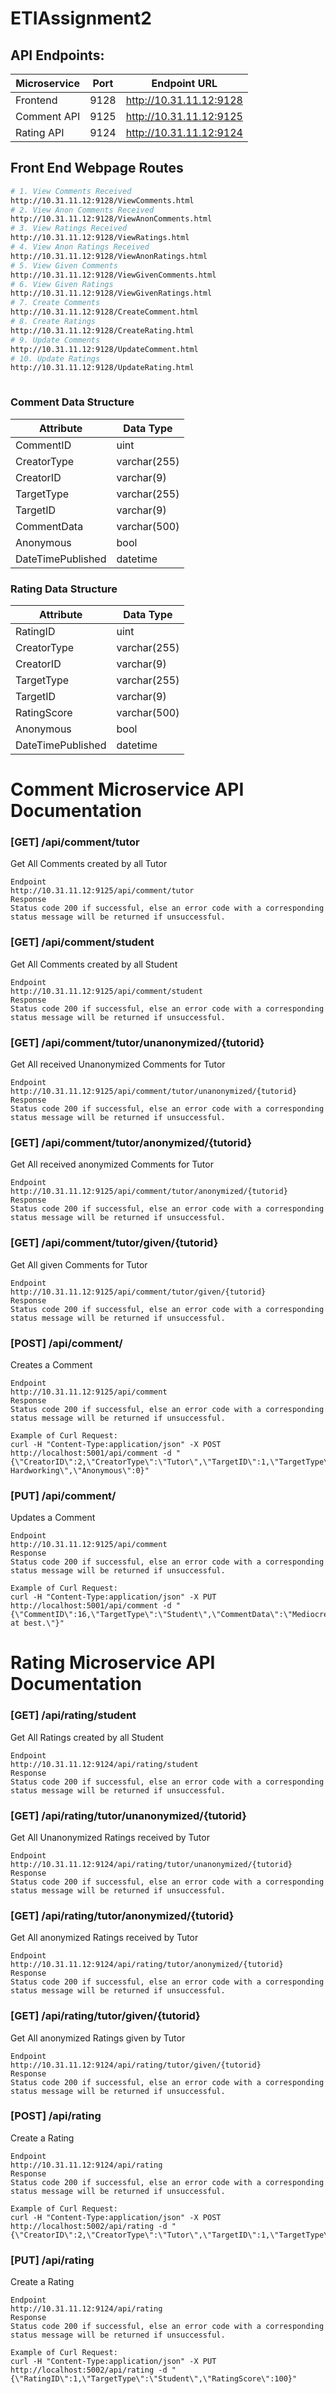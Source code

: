 # ETIAssignment2
## API Endpoints:
| Microservice  | Port | Endpoint URL |
| ------------- | ---- | ------------ |
| Frontend  | 9128 | http://10.31.11.12:9128 |
| Comment API  | 9125 | http://10.31.11.12:9125 |
| Rating API  | 9124 | http://10.31.11.12:9124 |

## Front End Webpage Routes
```sh
# 1. View Comments Received
http://10.31.11.12:9128/ViewComments.html
# 2. View Anon Comments Received
http://10.31.11.12:9128/ViewAnonComments.html
# 3. View Ratings Received
http://10.31.11.12:9128/ViewRatings.html
# 4. View Anon Ratings Received
http://10.31.11.12:9128/ViewAnonRatings.html
# 5. View Given Comments 
http://10.31.11.12:9128/ViewGivenComments.html
# 6. View Given Ratings 
http://10.31.11.12:9128/ViewGivenRatings.html
# 7. Create Comments 
http://10.31.11.12:9128/CreateComment.html
# 8. Create Ratings 
http://10.31.11.12:9128/CreateRating.html
# 9. Update Comments 
http://10.31.11.12:9128/UpdateComment.html
# 10. Update Ratings 
http://10.31.11.12:9128/UpdateRating.html



```


### Comment Data Structure
| Attribute | Data Type |
| --------- | ---- |
| CommentID | uint |
| CreatorType | varchar(255) |
| CreatorID | varchar(9) |
| TargetType | varchar(255) |
| TargetID | varchar(9) |
| CommentData | varchar(500) |
| Anonymous | bool |
| DateTimePublished | datetime |

### Rating Data Structure
| Attribute | Data Type |
| --------- | ---- |
| RatingID | uint |
| CreatorType | varchar(255) |
| CreatorID | varchar(9) |
| TargetType | varchar(255) |
| TargetID | varchar(9) |
| RatingScore | varchar(500) |
| Anonymous | bool |
| DateTimePublished | datetime |

# Comment Microservice API Documentation
### [GET] /api/comment/tutor
Get All Comments created by all Tutor
```
Endpoint
http://10.31.11.12:9125/api/comment/tutor
Response
Status code 200 if successful, else an error code with a corresponding status message will be returned if unsuccessful. 
```

### [GET] /api/comment/student
Get All Comments created by all Student
```
Endpoint
http://10.31.11.12:9125/api/comment/student
Response
Status code 200 if successful, else an error code with a corresponding status message will be returned if unsuccessful. 
```

### [GET] /api/comment/tutor/unanonymized/{tutorid}
Get All received Unanonymized Comments for Tutor
```
Endpoint
http://10.31.11.12:9125/api/comment/tutor/unanonymized/{tutorid}
Response
Status code 200 if successful, else an error code with a corresponding status message will be returned if unsuccessful. 
```

### [GET] /api/comment/tutor/anonymized/{tutorid}
Get All received anonymized Comments for Tutor
```
Endpoint
http://10.31.11.12:9125/api/comment/tutor/anonymized/{tutorid}
Response
Status code 200 if successful, else an error code with a corresponding status message will be returned if unsuccessful. 
```

### [GET] /api/comment/tutor/given/{tutorid}
Get All given Comments for Tutor
```
Endpoint
http://10.31.11.12:9125/api/comment/tutor/given/{tutorid}
Response
Status code 200 if successful, else an error code with a corresponding status message will be returned if unsuccessful. 
```

### [POST] /api/comment/
Creates a Comment
```
Endpoint
http://10.31.11.12:9125/api/comment
Response
Status code 200 if successful, else an error code with a corresponding status message will be returned if unsuccessful. 

Example of Curl Request: 
curl -H "Content-Type:application/json" -X POST http://localhost:5001/api/comment -d "{\"CreatorID\":2,\"CreatorType\":\"Tutor\",\"TargetID\":1,\"TargetType\":\"Student\",\"CommentData\":\"Very Hardworking\",\"Anonymous\":0}"

```

### [PUT] /api/comment/
Updates a Comment
```
Endpoint
http://10.31.11.12:9125/api/comment
Response
Status code 200 if successful, else an error code with a corresponding status message will be returned if unsuccessful. 

Example of Curl Request: 
curl -H "Content-Type:application/json" -X PUT http://localhost:5001/api/comment -d "{\"CommentID\":16,\"TargetType\":\"Student\",\"CommentData\":\"Mediocre at best.\"}"

```

# Rating Microservice API Documentation
### [GET] /api/rating/student
Get All Ratings created by all Student
```
Endpoint
http://10.31.11.12:9124/api/rating/student
Response
Status code 200 if successful, else an error code with a corresponding status message will be returned if unsuccessful. 
```

### [GET] /api/rating/tutor/unanonymized/{tutorid}
Get All Unanonymized Ratings received by Tutor
```
Endpoint
http://10.31.11.12:9124/api/rating/tutor/unanonymized/{tutorid}
Response
Status code 200 if successful, else an error code with a corresponding status message will be returned if unsuccessful. 
```

### [GET] /api/rating/tutor/anonymized/{tutorid}
Get All anonymized Ratings received by Tutor
```
Endpoint
http://10.31.11.12:9124/api/rating/tutor/anonymized/{tutorid}
Response
Status code 200 if successful, else an error code with a corresponding status message will be returned if unsuccessful. 
```

### [GET] /api/rating/tutor/given/{tutorid}
Get All anonymized Ratings given by Tutor
```
Endpoint
http://10.31.11.12:9124/api/rating/tutor/given/{tutorid}
Response
Status code 200 if successful, else an error code with a corresponding status message will be returned if unsuccessful. 
```

### [POST] /api/rating
Create a Rating
```
Endpoint
http://10.31.11.12:9124/api/rating
Response
Status code 200 if successful, else an error code with a corresponding status message will be returned if unsuccessful. 

Example of Curl Request:
curl -H "Content-Type:application/json" -X POST http://localhost:5002/api/rating -d "{\"CreatorID\":2,\"CreatorType\":\"Tutor\",\"TargetID\":1,\"TargetType\":\"Student\",\"RatingScore\":5,\"Anonymous\":0}"

```

### [PUT] /api/rating
Create a Rating
```
Endpoint
http://10.31.11.12:9124/api/rating
Response
Status code 200 if successful, else an error code with a corresponding status message will be returned if unsuccessful. 

Example of Curl Request:
curl -H "Content-Type:application/json" -X PUT http://localhost:5002/api/rating -d "{\"RatingID\":1,\"TargetType\":\"Student\",\"RatingScore\":100}"

```




